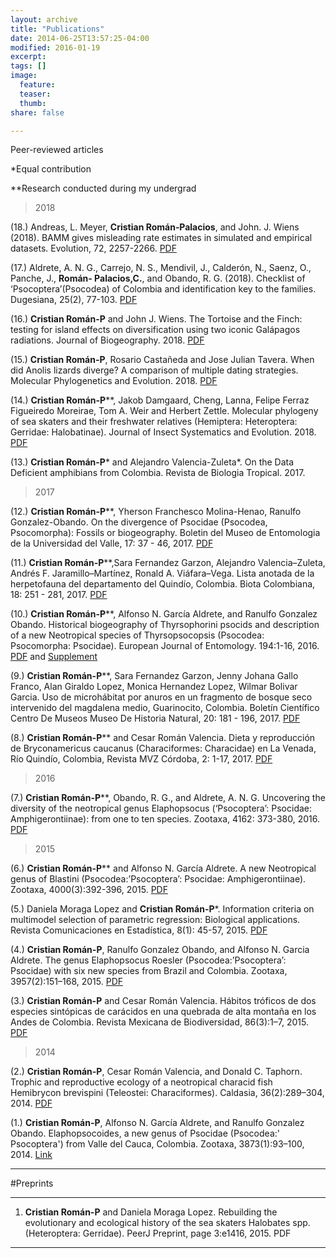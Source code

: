 ```yaml
---
layout: archive
title: "Publications"
date: 2014-06-25T13:57:25-04:00
modified: 2016-01-19
excerpt:
tags: []
image:
  feature:
  teaser:
  thumb:
share: false

---
```


Peer-reviewed articles

*Equal contribution

**Research conducted during my undergrad

>2018

(18.) Andreas, L. Meyer, **Cristian Román‐Palacios**, and John. J. Wiens (2018). BAMM gives misleading rate estimates in simulated and empirical datasets. Evolution, 72, 2257-2266. [PDF](2018_Meyer_et_al_Evol_2018_BAMM.pdf)

(17.) Aldrete, A. N. G., Carrejo, N. S., Mendivil, J., Calderón, N., Saenz, O., Panche, J., **Román- Palacios,C.**, and Obando, R. G. (2018). Checklist of ‘Psocoptera’(Psocodea) of Colombia and identification key to the families. Dugesiana, 25(2), 77-103. <a target="_blank" href="http://dugesiana.cucba.udg.mx/index.php/DUG/article/view/7031">PDF</a>

(16.) **Cristian Román-P** and John J. Wiens. The Tortoise and the Finch: testing for island effects on diversification using two iconic Galápagos radiations. Journal of Biogeography. 2018. <a target="_blank" href="https://onlinelibrary.wiley.com/doi/full/10.1111/jbi.13366">PDF</a>

(15.) **Cristian Román-P**, Rosario Castañeda and Jose Julian Tavera. When did Anolis lizards diverge? A comparison of multiple dating strategies. Molecular Phylogenetics and Evolution. 2018. <a target="_blank" href="https://www.sciencedirect.com/science/article/pii/S1055790317308758?via%3Dihub">PDF</a>

(14.) **Cristian Román-P****, Jakob Damgaard, Cheng, Lanna, Felipe Ferraz Figueiredo Moreirae, Tom A. Weir and Herbert Zettle. Molecular phylogeny of sea skaters and their freshwater relatives (Hemiptera: Heteroptera: Gerridae: Halobatinae). Journal of Insect Systematics and Evolution. 2018. <a target="_blank" href="https://brill.com/abstract/journals/ise/aop/article-10.1163-1876312X-00002197.xml?crawler=true&mimetype=application%2Fpdf">PDF</a>



(13.) **Cristian Román-P*** and Alejandro Valencia-Zuleta*. On the Data Deficient amphibians from Colombia. Revista de Biologia Tropical. 2017. 

>2017

(12.) **Cristian Román-P****, Yherson Franchesco Molina-Henao, Ranulfo Gonzalez-Obando. On the divergence of Psocidae (Psocodea, Psocomorpha): Fossils or biogeography. Boletin del Museo de Entomologia de la Universidad del Valle, 17: 37 - 46, 2017. <a target="_blank" href="http://entomologia.univalle.edu.co/boletin/5Roman-Palacios.pdf">PDF</a>

(11.) **Cristian Román-P****,Sara Fernandez Garzon, Alejandro Valencia–Zuleta, Andrés F. Jaramillo–Martínez, Ronald A. Viáfara–Vega. Lista anotada de la herpetofauna del departamento del Quindío, Colombia. Biota Colombiana, 18: 251 - 281, 2017. <a target="_blank" href="http://repository.humboldt.org.co/handle/20.500.11761/33643">PDF</a>

(10.) **Cristian Román-P****, Alfonso N. García Aldrete, and Ranulfo Gonzalez Obando. Historical biogeography of Thyrsophorini psocids and description of a new Neotropical species of Thyrsopsocopsis (Psocodea: Psocomorpha: Psocidae). European Journal of Entomology. 194:1-16, 2016. <a target="_blank" href="http://www.europeanjournaloftaxonomy.eu/index.php/ejt/article/view/316/631">PDF</a> and <a target="_blank" href="http://www.europeanjournaloftaxonomy.eu/index.php/ejt/article/downloadSuppFile/316/34">Supplement</a>

(9.) **Cristian Román-P****, Sara Fernandez Garzon, Jenny Johana Gallo Franco, Alan Giraldo Lopez, Monica Hernandez Lopez, Wilmar Bolivar Garcia. Uso de microhábitat por anuros en un fragmento de bosque seco intervenido del magdalena medio, Guarinocito, Colombia. Boletín Científico Centro De Museos Museo De Historia Natural, 20: 181 - 196, 2017. <a target="_blank" href="http://repository.humboldt.org.co/bitstream/handle/20.500.11761/33643/16%20Rom%C3%A1n-Palacios%20et%20al.%202017.pdf?sequence=4&isAllowed=y">PDF</a>

(8.) **Cristian Román-P**** and Cesar Román Valencia. Dieta y reproducción de Bryconamericus caucanus (Characiformes: Characidae) en La Venada, Río Quindío, Colombia, Revista MVZ Córdoba, 2: 1-17, 2017. <a target="_blank" href="http://pcservicio.unicordoba.edu.co/index.php/revistamvz/article/view/1134/pdf">PDF</a>

>2016

(7.) **Cristian Román-P****, Obando, R. G., and Aldrete, A. N. G. Uncovering the diversity of the neotropical genus Elaphopsocus (‘Psocoptera’: Psocidae: Amphigerontiinae): from one to ten species. Zootaxa, 4162: 373-380, 2016. <a target="_blank" href="https://www.biotaxa.org/Zootaxa/article/view/zootaxa.4162.2.11/22707">PDF</a>

>2015

(6.) **Cristian Román-P**** and Alfonso N. García Aldrete. A new Neotropical genus of Blastini (Psocodea:’Psocoptera’: Psocidae: Amphigerontiinae). Zootaxa, 4000(3):392-396, 2015. <a target="_blank" href="http://mapress.com/zootaxa/2015/f/zt04000p396.pdf">PDF</a>

(5.) Daniela Moraga Lopez and **Cristian Román-P***. Information criteria on multimodel selection of parametric regression: Biological applications. Revista Comunicaciones en Estadística, 8(1): 45-57, 2015. <a target="_blank" href="http://revistas.usta.edu.co/index.php/estadistica/article/view/1487/2197">PDF</a>

(4.) **Cristian Román-P**, Ranulfo Gonzalez Obando, and Alfonso N. Garcia Aldrete. The genus Elaphopsocus Roesler (Psocodea:’Psocoptera’: Psocidae) with six new species from Brazil and Colombia. Zootaxa, 3957(2):151–168, 2015. <a target="_blank" href="https://biotaxa.org/Zootaxa/article/view/zootaxa.3957.2.1/13398">PDF</a>

(3.) **Cristian Román-P** and Cesar Román Valencia. Hábitos tróficos de dos especies sintópicas de carácidos en una quebrada de alta montaña en los Andes de Colombia. Revista Mexicana de Biodiversidad, 86(3):1–7, 2015. <a target="_blank" href="http://www.sciencedirect.com/science/article/pii/S1870345315000755">PDF</a>

>2014

(2.) **Cristian Román-P**, Cesar Román Valencia, and Donald C. Taphorn. Trophic and reproductive ecology of a neotropical characid fish Hemibrycon brevispini (Teleostei: Characiformes). Caldasia, 36(2):289–304, 2014. <a target="_blank" href="https://revistas.unal.edu.co/index.php/cal/article/view/47487/49511">PDF</a>

(1.) **Cristian Román-P**, Alfonso N. García Aldrete, and Ranulfo Gonzalez Obando. Elaphopsocoides, a new genus of Psocidae (Psocodea:' Psocoptera') from Valle del Cauca, Colombia. Zootaxa, 3873(1):93–100, 2014.  <a target="_blank" href="https://biotaxa.org/Zootaxa/article/view/zootaxa.3873.1.8/0">Link</a>

---

#Preprints

---

1. **Cristian Román-P** and Daniela Moraga Lopez. Rebuilding the evolutionary and ecological history of the sea skaters Halobates spp. (Heteroptera: Gerridae). PeerJ Preprint, page 3:e1416, 2015. PDF

---









